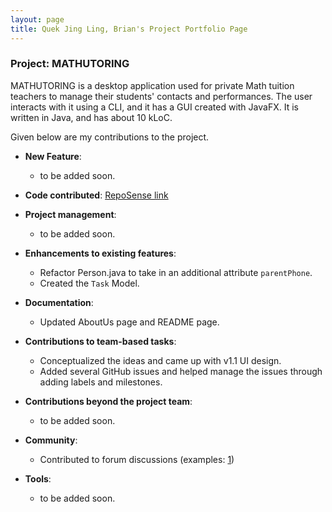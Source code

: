 ```yaml
---
layout: page
title: Quek Jing Ling, Brian's Project Portfolio Page
---
```


### Project: MATHUTORING

MATHUTORING is a desktop application used for private Math tuition teachers to manage their students' contacts and performances. The user interacts with it using a CLI, and it has a GUI created with JavaFX. It is written in Java, and has about 10 kLoC.

Given below are my contributions to the project.

* **New Feature**: 
    * to be added soon.

* **Code contributed**: [RepoSense link](https://nus-cs2103-ay2223s2.github.io/tp-dashboard/?search=astraxq&breakdown=true&sort=groupTitle&sortWithin=title&since=2023-02-17&timeframe=commit&mergegroup=&groupSelect=groupByRepos&checkedFileTypes=docs~functional-code~test-code~other)

* **Project management**:
    * to be added soon.

* **Enhancements to existing features**:
    * Refactor Person.java to take in an additional attribute `parentPhone`.
    * Created the `Task` Model.

* **Documentation**:
    * Updated AboutUs page and README page.

* **Contributions to team-based tasks**:
    * Conceptualized the ideas and came up with v1.1 UI design. 
    * Added several GitHub issues and helped manage the issues through adding labels and milestones.

* **Contributions beyond the project team**:
    * to be added soon.

* **Community**:
    * Contributed to forum discussions (examples: [1](https://github.com/nus-cs2103-AY2223S2/forum/issues/171))

* **Tools**:
    * to be added soon.

